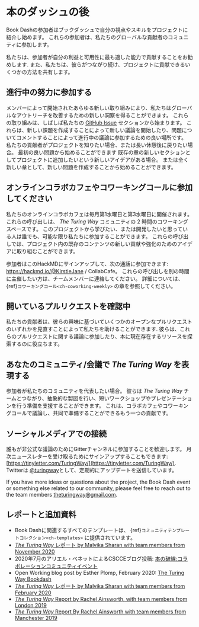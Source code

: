 # 本のダッシュの後

Book Dashの参加者はブックダッシュで自分の視点やスキルをプロジェクトに紹介し始めます。 これらの参加者は、私たちのグローバルな貢献者のコミュニティに参加します。

私たちは、参加者が自分の利益と可用性に最も適した能力で貢献することをお勧めします. また、私たちは、彼らがつながり続け、プロジェクトに貢献できるいくつかの方法を共有します。

## 進行中の努力に参加する

メンバーによって開始されたあらゆる新しい取り組みにより、私たちはグローバルなアウトリーチを改善するための新しい洞察を得ることができます。 これらの取り組みは、しばしば私たちの [GitHub Issue](https://github.com/alan-turing-institute/the-turing-way/issues) セクションから始まります。 これらは、新しい課題を作成することによって新しい議論を開始したり、問題についてコメントすることによって進行中の議論に参加するための良い場所です。 私たちの貢献者がプロジェクトを知りたい場合、または長い休憩後に戻りたい場合。 最初の良い問題から始めることができます 既存の章の新しいセクションとしてプロジェクトに追加したいという新しいアイデアがある場合。 または全く新しい章として、新しい問題を作成することから始めることができます。

## オンラインコラボカフェやコワーキングコールに参加してください

私たちのオンラインコラボカフェは毎月第1水曜日と第3水曜日に開催されます。 これらの呼び出しは、 _The Turing Way_ コミュニティの 2 時間のコワーキングスペースです。 このプロジェクトから学びたい、または開発したいと思っている人は誰でも、可能な限り私たちに参加することができます。 これらの呼び出しでは、プロジェクト内の既存のコンテンツの新しい貢献や強化のためのアイデアに取り組むことができます。

参加者はこのHackMDにサインアップして、次の通話に参加できます: https://hackmd.io/@KirstieJane / CollabCafe。 これらの呼び出しを別の時間に主催したい方は、チームメンバーに連絡してください。 詳細については、 {ref}`コワーキングコール<ch-coworking-weekly>` の章を参照してください。

## 開いているプルリクエストを確認中

私たちの貢献者は、彼らの興味に基づいていくつかのオープンなプルリクエストのいずれかを見直すことによって私たちを助けることができます. 彼らは、これらのプルリクエストに関する議論に参加したり、本に現在存在するリソースを探索するのに役立ちます。

## あなたのコミュニティ/会議で _The Turing Way_ を表現する

参加者が私たちのコミュニティを代表したい場合。 彼らは _The Turing Way_ チームとつながり、抽象的な製図を行い、短いワークショップやプレゼンテーションを行う準備を支援することができます。 これは、コラボカフェやコワーキングコールで議論し、共同で準備することができるもう一つの貢献です。

## ソーシャルメディアでの接続

誰もが非公式な議論のためにGitterチャンネルに参加することを歓迎します。 月次ニュースレターを受け取るためにサインアップすることもできます: [https://tinyletter.com/TuringWay/](https://tinyletter.com/TuringWay/). Twitterは [@turingway](https://twitter.com/turingway)として、定期的にアップデートを送信しています。

If you have more ideas or questions about the project, the Book Dash event or something else related to our community, please feel free to reach out to the team members [theturingway@gmail.com](mailto:theturingway@gmail.com).

## レポートと追加資料

- Book Dashに関連するすべてのテンプレートは、 {ref}`コミュニティテンプレートコレクション<ch-templates>` に提供されています。
- [_The Turing Way_ レポート by Malvika Sharan with team members from November 2020](https://github.com/alan-turing-institute/the-turing-way/blob/book-dash-chapter/workshops/book-dash/book-dash-nov20-report.md)
- 2020年7月のアリエル・ベネットによるCSCCEブログ投稿: [本の破線:コラボレーションコミュニティイベント](https://www.cscce.org/2020/07/09/book-dashes-collaborative-community-events/)
- Open Working blog post by Esther Plomp, February 2020: [The Turing Way Bookdash](https://openworking.wordpress.com/2020/02/27/the-turing-way-bookdash/)
- [_The Turing Way_ レポート by Malvika Sharan with team members from February 2020](https://github.com/alan-turing-institute/the-turing-way/blob/book-dash-chapter/workshops/book-dash/book-dash-feb20-report.md)
- [_The Turing Way_ Report by Rachel Ainsworth, with team members from London 2019](https://github.com/alan-turing-institute/the-turing-way/blob/main/workshops/book-dash/book-dash-ldn-report.md)
- [_The Turing Way_ Report By Rachel Ainsworth with team members from Manchester 2019](https://github.com/alan-turing-institute/the-turing-way/blob/main/workshops/book-dash/book-dash-mcr-report.md)
